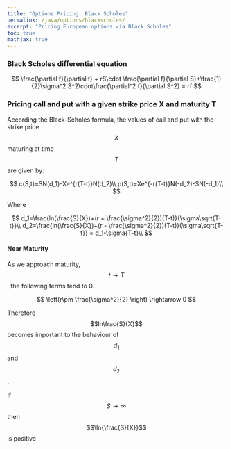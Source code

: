 ```yaml
---
title: "Options Pricing: Black Scholes"
permalink: /java/options/blackscholes/
excerpt: "Pricing European options via Black Scholes"
toc: true
mathjax: true
---
```



### Black Scholes differential equation

$$
\frac{\partial f}{\partial t} + rS\cdot \frac{\partial f}{\partial S}+\frac{1}{2}\sigma^2 S^2\cdot\frac{\partial^2 f}{\partial S^2} = rf
$$

### Pricing call and put with a given strike price X and maturity T

According the Black-Scholes formula, the values of call and put with the strike price $$X$$ maturing at time $$T$$ are given by:

$$
c(S,t)=SN(d_1)-Xe^{r(T-t)}N(d_2)\\
p(S,t)=Xe^{-r(T-t)}N(-d_2)-SN(-d_1)\\
$$

Where

$$
d_1=\frac{ln(\frac{S}{X})+(r + \frac{\sigma^2}{2})(T-t)}{\sigma\sqrt{T-t}}\\
d_2=\frac{ln(\frac{S}{X})+(r - \frac{\sigma^2}{2})(T-t)}{\sigma\sqrt{T-t}} = d_1-\sigma{T-t}\\
$$

#### Near Maturity

As we approach maturity, $$t \rightarrow T$$, the following terms tend to 0.

$$
\left(r\pm \frac{\sigma^2}{2} \right) \rightarrow 0
$$

Therefore $$ln\frac{S}{X}$$ becomes important to the behaviour of $$d_1$$ and $$d_2$$.

If $$S \rightarrow \infty$$ then $$\ln{\frac{S}{X}}$$ is positive